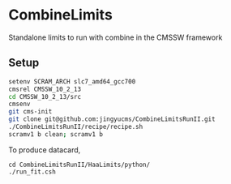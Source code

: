 # CombineLimits
Standalone limits to run with combine in the CMSSW framework

## Setup

```bash
setenv SCRAM_ARCH slc7_amd64_gcc700
cmsrel CMSSW_10_2_13
cd CMSSW_10_2_13/src
cmsenv
git cms-init
git clone git@github.com:jingyucms/CombineLimitsRunII.git
./CombineLimitsRunII/recipe/recipe.sh
scramv1 b clean; scramv1 b 
```

To produce datacard, 
```
cd CombineLimitsRunII/HaaLimits/python/
./run_fit.csh
```
